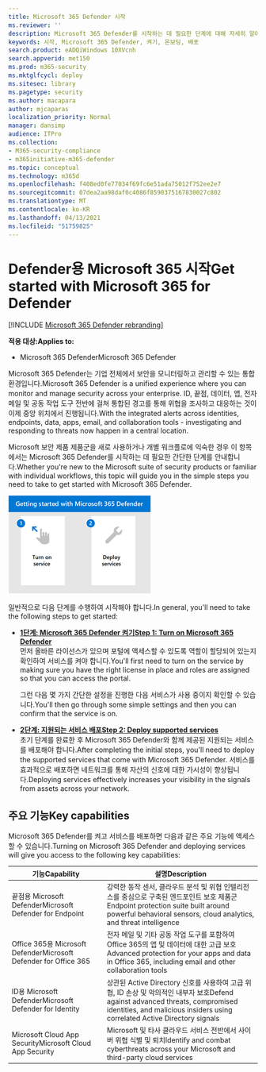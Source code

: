 ```yaml
---
title: Microsoft 365 Defender 시작
ms.reviewer: ''
description: Microsoft 365 Defender를 시작하는 데 필요한 단계에 대해 자세히 알아보십시오.
keywords: 시작, Microsoft 365 Defender, 켜기, 온보딩, 배포
search.product: eADQiWindows 10XVcnh
search.appverid: met150
ms.prod: m365-security
ms.mktglfcycl: deploy
ms.sitesec: library
ms.pagetype: security
ms.author: macapara
author: mjcaparas
localization_priority: Normal
manager: dansimp
audience: ITPro
ms.collection:
- M365-security-compliance
- m365initiative-m365-defender
ms.topic: conceptual
ms.technology: m365d
ms.openlocfilehash: f408ed0fe77034f69fc6e51ada75012f752ee2e7
ms.sourcegitcommit: 07dea2aa98daf0c4086f8590375167830027c802
ms.translationtype: MT
ms.contentlocale: ko-KR
ms.lasthandoff: 04/13/2021
ms.locfileid: "51759825"
---
```

# <a name="get-started-with-microsoft-365-for-defender"></a><span data-ttu-id="6bb52-104">Defender용 Microsoft 365 시작</span><span class="sxs-lookup"><span data-stu-id="6bb52-104">Get started with Microsoft 365 for Defender</span></span>

[!INCLUDE [Microsoft 365 Defender rebranding](../includes/microsoft-defender.md)]

<span data-ttu-id="6bb52-105">**적용 대상:**</span><span class="sxs-lookup"><span data-stu-id="6bb52-105">**Applies to:**</span></span>
- <span data-ttu-id="6bb52-106">Microsoft 365 Defender</span><span class="sxs-lookup"><span data-stu-id="6bb52-106">Microsoft 365 Defender</span></span>

<span data-ttu-id="6bb52-107">Microsoft 365 Defender는 기업 전체에서 보안을 모니터링하고 관리할 수 있는 통합 환경입니다.</span><span class="sxs-lookup"><span data-stu-id="6bb52-107">Microsoft 365 Defender is a unified experience where you can monitor and manage security across your enterprise.</span></span> <span data-ttu-id="6bb52-108">ID, 끝점, 데이터, 앱, 전자 메일 및 공동 작업 도구 전반에 걸쳐 통합된 경고를 통해 위협을 조사하고 대응하는 것이 이제 중앙 위치에서 진행됩니다.</span><span class="sxs-lookup"><span data-stu-id="6bb52-108">With the integrated alerts across identities, endpoints, data, apps, email, and collaboration tools - investigating and responding to threats now happen in a central location.</span></span> 

<span data-ttu-id="6bb52-109">Microsoft 보안 제품 제품군을 새로 사용하거나 개별 워크플로에 익숙한 경우 이 항목에서는 Microsoft 365 Defender를 시작하는 데 필요한 간단한 단계를 안내합니다.</span><span class="sxs-lookup"><span data-stu-id="6bb52-109">Whether you're new to the Microsoft suite of security products or familiar with individual workflows, this topic will guide you in the simple steps you need to take to get started with Microsoft 365 Defender.</span></span>

![Microsoft 365 Defender 단계 시작 이미지](../../media/mtp/get-started-m365d.png)

<span data-ttu-id="6bb52-111">일반적으로 다음 단계를 수행하여 시작해야 합니다.</span><span class="sxs-lookup"><span data-stu-id="6bb52-111">In general, you'll need to take the following steps to get started:</span></span>

- <span data-ttu-id="6bb52-112">**[1단계: Microsoft 365 Defender 켜기](m365d-enable.md)**</span><span class="sxs-lookup"><span data-stu-id="6bb52-112">**[Step 1: Turn on Microsoft 365 Defender](m365d-enable.md)**</span></span> <br>
    <span data-ttu-id="6bb52-113">먼저 올바른 라이선스가 있으며 포털에 액세스할 수 있도록 역할이 할당되어 있는지 확인하여 서비스를 켜야 합니다.</span><span class="sxs-lookup"><span data-stu-id="6bb52-113">You'll first need to turn on the service by making sure you have the right license in place and roles are assigned so that you can access the portal.</span></span> 

    <span data-ttu-id="6bb52-114">그런 다음 몇 가지 간단한 설정을 진행한 다음 서비스가 사용 중이지 확인할 수 있습니다.</span><span class="sxs-lookup"><span data-stu-id="6bb52-114">You'll then go through some simple settings and then you can confirm that the service is on.</span></span>

- <span data-ttu-id="6bb52-115">**[2단계: 지원되는 서비스 배포](deploy-supported-services.md)**</span><span class="sxs-lookup"><span data-stu-id="6bb52-115">**[Step 2: Deploy supported services](deploy-supported-services.md)**</span></span> <br>
    <span data-ttu-id="6bb52-116">초기 단계를 완료한 후 Microsoft 365 Defender와 함께 제공된 지원되는 서비스를 배포해야 합니다.</span><span class="sxs-lookup"><span data-stu-id="6bb52-116">After completing the initial steps, you'll need to deploy the supported services that come with Microsoft 365 Defender.</span></span> <span data-ttu-id="6bb52-117">서비스를 효과적으로 배포하면 네트워크를 통해 자산의 신호에 대한 가시성이 향상됩니다.</span><span class="sxs-lookup"><span data-stu-id="6bb52-117">Deploying services effectively increases your visibility in the signals from assets across your network.</span></span>


## <a name="key-capabilities"></a><span data-ttu-id="6bb52-118">주요 기능</span><span class="sxs-lookup"><span data-stu-id="6bb52-118">Key capabilities</span></span>
<span data-ttu-id="6bb52-119">Microsoft 365 Defender를 켜고 서비스를 배포하면 다음과 같은 주요 기능에 액세스할 수 있습니다.</span><span class="sxs-lookup"><span data-stu-id="6bb52-119">Turning on Microsoft 365 Defender and deploying services will give you access to the following key capabilities:</span></span>


| <span data-ttu-id="6bb52-120">기능</span><span class="sxs-lookup"><span data-stu-id="6bb52-120">Capability</span></span> | <span data-ttu-id="6bb52-121">설명</span><span class="sxs-lookup"><span data-stu-id="6bb52-121">Description</span></span> |
| ------ | ------ |
| <span data-ttu-id="6bb52-122">끝점용 Microsoft Defender</span><span class="sxs-lookup"><span data-stu-id="6bb52-122">Microsoft Defender for Endpoint</span></span> | <span data-ttu-id="6bb52-123">강력한 동작 센서, 클라우드 분석 및 위협 인텔리전스를 중심으로 구축된 엔드포인트 보호 제품군</span><span class="sxs-lookup"><span data-stu-id="6bb52-123">Endpoint protection suite built around powerful behavioral sensors, cloud analytics, and threat intelligence</span></span> |
|<span data-ttu-id="6bb52-124">Office 365용 Microsoft Defender</span><span class="sxs-lookup"><span data-stu-id="6bb52-124">Microsoft Defender for Office 365</span></span> | <span data-ttu-id="6bb52-125">전자 메일 및 기타 공동 작업 도구를 포함하여 Office 365의 앱 및 데이터에 대한 고급 보호</span><span class="sxs-lookup"><span data-stu-id="6bb52-125">Advanced protection for your apps and data in Office 365, including email and other collaboration tools</span></span> |
| <span data-ttu-id="6bb52-126">ID용 Microsoft Defender</span><span class="sxs-lookup"><span data-stu-id="6bb52-126">Microsoft Defender for Identity</span></span> | <span data-ttu-id="6bb52-127">상관된 Active Directory 신호를 사용하여 고급 위협, ID 손상 및 악의적인 내부자 보호</span><span class="sxs-lookup"><span data-stu-id="6bb52-127">Defend against advanced threats, compromised identities, and malicious insiders using correlated Active Directory signals</span></span> |
| <span data-ttu-id="6bb52-128">Microsoft Cloud App Security</span><span class="sxs-lookup"><span data-stu-id="6bb52-128">Microsoft Cloud App Security</span></span> | <span data-ttu-id="6bb52-129">Microsoft 및 타사 클라우드 서비스 전반에서 사이버 위협 식별 및 퇴치</span><span class="sxs-lookup"><span data-stu-id="6bb52-129">Identify and combat cyberthreats across your Microsoft and third-party cloud services</span></span> |





